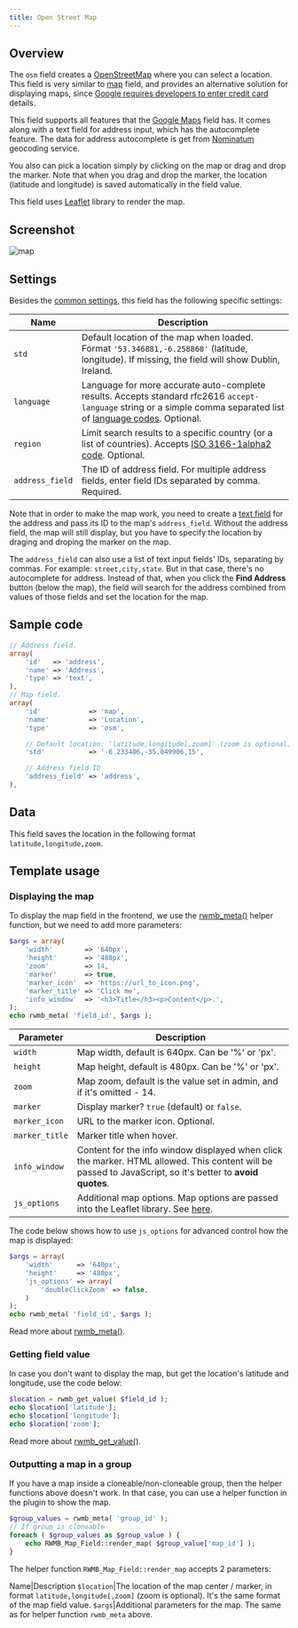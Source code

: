 ```yaml
---
title: Open Street Map
---
```


## Overview

The `osm` field creates a [OpenStreetMap](https://openstreetmap.org) where you can select a location. This field is very similar to [map](/fields/map) field, and provides an alternative solution for displaying maps, since [Google requires developers to enter credit card ](https://metabox.io/meta-box-weekly-updates-july-2018/) details.

This field supports all features that the [Google Maps](/fields/map) field has. It comes along with a text field for address input, which has the autocomplete feature. The data for address autocomplete is get from [Nominatum](https://wiki.openstreetmap.org/wiki/Nominatim) geocoding service.

You also can pick a location simply by clicking on the map or drag and drop the marker. Note that when you drag and drop the marker, the location (latitude and longitude) is saved automatically in the field value.

This field uses [Leaflet](https://leafletjs.com) library to render the map.

## Screenshot

![map](https://i.imgur.com/jJXmxrw.png)

## Settings

Besides the [common settings](/field-settings/), this field has the following specific settings:

Name | Description
--- | ---
`std` | Default location of the map when loaded. Format `'53.346881,-6.258860'` (latitude, longitude). If missing, the field will show Dublin, Ireland.
`language` | Language for more accurate auto-complete results. Accepts standard rfc2616 `accept-language` string or a simple comma separated list of [language codes](https://www.w3.org/Protocols/rfc2616/rfc2616-sec14.html). Optional.
`region` | Limit search results to a specific country (or a list of countries). Accepts [ISO 3166-1alpha2 code](https://en.wikipedia.org/wiki/ISO_3166-1_alpha-2). Optional.
`address_field` | The ID of address field. For multiple address fields, enter field IDs separated by comma. Required.

Note that in order to make the map work, you need to create a [text field](/fields/text/) for the address and pass its ID to the map's `address_field`. Without the address field, the map will still display, but you have to specify the location by draging and droping the marker on the map.

The `address_field` can also use a list of text input fields' IDs, separating by commas. For example: `street,city,state`. But in that case, there's no autocomplete for address. Instead of that, when you click the **Find Address** button (below the map), the field will search for the address combined from values of those fields and set the location for the map.

## Sample code

```php
// Address field.
array(
    'id'   => 'address',
    'name' => 'Address',
    'type' => 'text',
),
// Map field.
array(
    'id'            => 'map',
    'name'          => 'Location',
    'type'          => 'osm',

    // Default location: 'latitude,longitude[,zoom]' (zoom is optional)
    'std'           => '-6.233406,-35.049906,15',

    // Address field ID
    'address_field' => 'address',
),
```

## Data

This field saves the location in the following format `latitude,longitude,zoom`.

## Template usage

### Displaying the map

To display the map field in the frontend, we use the [rwmb_meta()](/rwmb-meta/) helper function, but we need to add more parameters:

```php
$args = array(
    'width'        => '640px',
    'height'       => '480px',
    'zoom'         => 14,
    'marker'       => true,
    'marker_icon'  => 'https://url_to_icon.png',
    'marker_title' => 'Click me',
    'info_window'  => '<h3>Title</h3><p>Content</p>.',
);
echo rwmb_meta( 'field_id', $args );
```

Parameter | Description
---|---
`width` | Map width, default is 640px. Can be '%' or 'px'.
`height` | Map height, default is 480px. Can be '%' or 'px'.
`zoom` | Map zoom, default is the value set in admin, and if it's omitted - 14.
`marker` | Display marker? `true` (default) or `false`.
`marker_icon` | URL to the marker icon. Optional.
`marker_title` | Marker title when hover.
`info_window` | Content for the info window displayed when click the marker. HTML allowed. This content will be passed to JavaScript, so it's better to **avoid quotes**.
`js_options` | Additional map options. Map options are passed into the Leaflet library. See [here](https://leafletjs.com/reference-1.3.2.html#map-option).

The code below shows how to use `js_options` for advanced control how the map is displayed:

```php
$args = array(
    'width'      => '640px',
    'height'     => '480px',
    'js_options' => array(
        'doubleClickZoom' => false,
    )
);
echo rwmb_meta( 'field_id', $args );
```

Read more about [rwmb_meta()](/rwmb-meta/).

### Getting field value

In case you don't want to display the map, but get the location's latitude and longitude, use the code below:

```php
$location = rwmb_get_value( $field_id );
echo $location['latitude'];
echo $location['longitude'];
echo $location['zoom'];
```

Read more about [rwmb_get_value()](/rwmb-get-value/).

### Outputting a map in a group

If you have a map inside a cloneable/non-cloneable group, then the helper functions above doesn't work. In that case, you can use a helper function in the plugin to show the map.

```php
$group_values = rwmb_meta( 'group_id' );
// If group is cloneable
foreach ( $group_values as $group_value ) {
    echo RWMB_Map_Field::render_map( $group_value['map_id'] );
}
```

The helper function `RWMB_Map_Field::render_map` accepts 2 parameters:

Name|Description
`$location`|The location of the map center / marker, in format `latitude,longitude[,zoom]` (zoom is optional). It's the same format of the map field value.
`$args`|Additional parameters for the map. The same as for helper function `rwmb_meta` above.
